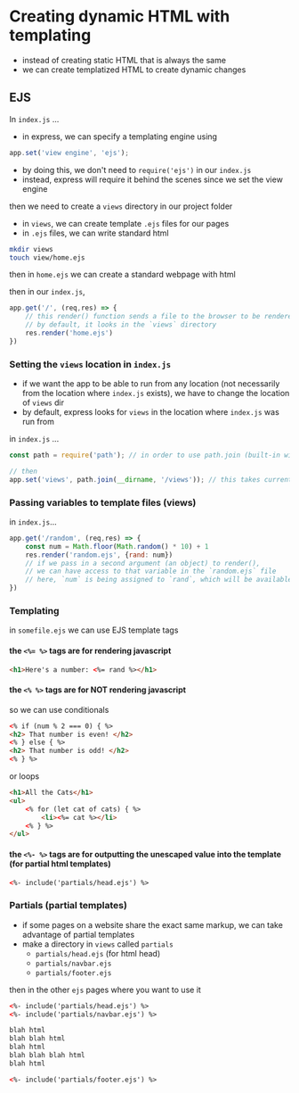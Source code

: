 # Creating dynamic HTML with templating
- instead of creating static HTML that is always the same
- we can create templatized HTML to create dynamic changes

## EJS
In `index.js` ...
- in express, we can specify a templating engine using
```js
app.set('view engine', 'ejs');
```
- by doing this, we don't need to `require('ejs')` in our `index.js`
- instead, express will require it behind the scenes since we set the view engine

then we need to create a `views` directory in our project folder
- in `views`, we can create template `.ejs` files for our pages
- in `.ejs` files, we can write standard html

```bash
mkdir views
touch view/home.ejs
```

then in `home.ejs` we can create a standard webpage with html

then in our `index.js`, 
```js
app.get('/', (req,res) => {
    // this render() function sends a file to the browser to be rendered
    // by default, it looks in the `views` directory
    res.render('home.ejs') 
})
```

### Setting the `views` location in `index.js`
- if we want the app to be able to run from any location (not necessarily from the location where `index.js` exists), we have to change the location of `views` dir
- by default, express looks for `views` in the location where `index.js` was run from

in `index.js` ...
```js
const path = require('path'); // in order to use path.join (built-in with node)

// then
app.set('views', path.join(__dirname, '/views')); // this takes current file index.js and joins the path where it's location with `/views`
```

### Passing variables to template files (views)
in `index.js`...

```js
app.get('/random', (req,res) => {
    const num = Math.floor(Math.random() * 10) + 1
    res.render('random.ejs', {rand: num})
    // if we pass in a second argument (an object) to render(),
    // we can have access to that variable in the `random.ejs` file
    // here, `num` is being assigned to `rand`, which will be available in random.ejs
})
```

### Templating
in `somefile.ejs` we can use EJS template tags  
#### the `<%= %>` tags are for rendering javascript
```html
<h1>Here's a number: <%= rand %></h1>
```
#### the `<% %>` tags are for NOT rendering javascript
so we can use conditionals
```html
<% if (num % 2 === 0) { %>
<h2> That number is even! </h2>
<% } else { %>
<h2> That number is odd! </h2>
<% } %>
```

or loops
```html
<h1>All the Cats</h1>
<ul>
    <% for (let cat of cats) { %>
        <li><%= cat %></li>
    <% } %>
</ul>
```
#### the `<%- %>` tags are for outputting the unescaped value into the template (for partial html templates)
```html
<%- include('partials/head.ejs') %>
```

### Partials (partial templates)
- if some pages on a website share the exact same markup, we can take advantage of partial templates
- make a directory in `views` called `partials`
    - `partials/head.ejs` (for html head)
    - `partials/navbar.ejs`
    - `partials/footer.ejs`

then in the other `ejs` pages where you want to use it
```html
<%- include('partials/head.ejs') %>
<%- include('partials/navbar.ejs') %>

blah html
blah blah html
blah html
blah blah blah html
blah html

<%- include('partials/footer.ejs') %>
```